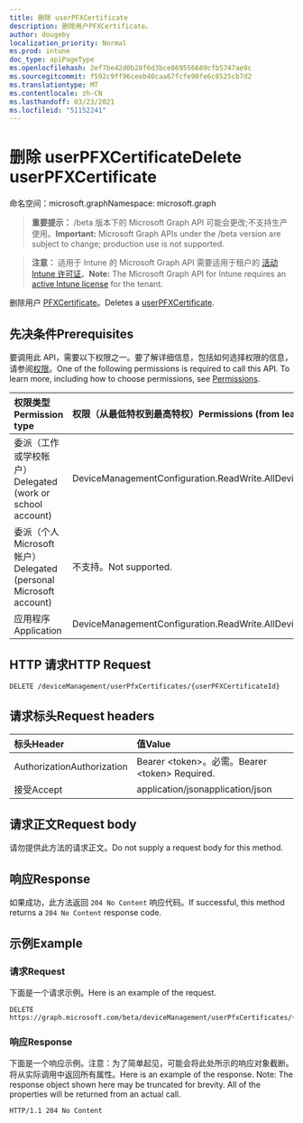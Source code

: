 ```yaml
---
title: 删除 userPFXCertificate
description: 删除用户PFXCertificate。
author: dougeby
localization_priority: Normal
ms.prod: intune
doc_type: apiPageType
ms.openlocfilehash: 2ef7be42d0b28f6d3bce869556689cfb5747ae9c
ms.sourcegitcommit: f592c9ff96ceeb40caa67fcfe90fe6c8525cb7d2
ms.translationtype: MT
ms.contentlocale: zh-CN
ms.lasthandoff: 03/23/2021
ms.locfileid: "51152241"
---
```

# <a name="delete-userpfxcertificate"></a><span data-ttu-id="5b233-103">删除 userPFXCertificate</span><span class="sxs-lookup"><span data-stu-id="5b233-103">Delete userPFXCertificate</span></span>

<span data-ttu-id="5b233-104">命名空间：microsoft.graph</span><span class="sxs-lookup"><span data-stu-id="5b233-104">Namespace: microsoft.graph</span></span>

> <span data-ttu-id="5b233-105">**重要提示：** /beta 版本下的 Microsoft Graph API 可能会更改;不支持生产使用。</span><span class="sxs-lookup"><span data-stu-id="5b233-105">**Important:** Microsoft Graph APIs under the /beta version are subject to change; production use is not supported.</span></span>

> <span data-ttu-id="5b233-106">**注意：** 适用于 Intune 的 Microsoft Graph API 需要适用于租户的 [活动 Intune 许可证](https://go.microsoft.com/fwlink/?linkid=839381)。</span><span class="sxs-lookup"><span data-stu-id="5b233-106">**Note:** The Microsoft Graph API for Intune requires an [active Intune license](https://go.microsoft.com/fwlink/?linkid=839381) for the tenant.</span></span>

<span data-ttu-id="5b233-107">删除用户 [PFXCertificate](../resources/intune-raimportcerts-userpfxcertificate.md)。</span><span class="sxs-lookup"><span data-stu-id="5b233-107">Deletes a [userPFXCertificate](../resources/intune-raimportcerts-userpfxcertificate.md).</span></span>

## <a name="prerequisites"></a><span data-ttu-id="5b233-108">先决条件</span><span class="sxs-lookup"><span data-stu-id="5b233-108">Prerequisites</span></span>
<span data-ttu-id="5b233-p101">要调用此 API，需要以下权限之一。要了解详细信息，包括如何选择权限的信息，请参阅[权限](/graph/permissions-reference)。</span><span class="sxs-lookup"><span data-stu-id="5b233-p101">One of the following permissions is required to call this API. To learn more, including how to choose permissions, see [Permissions](/graph/permissions-reference).</span></span>

|<span data-ttu-id="5b233-111">权限类型</span><span class="sxs-lookup"><span data-stu-id="5b233-111">Permission type</span></span>|<span data-ttu-id="5b233-112">权限（从最低特权到最高特权）</span><span class="sxs-lookup"><span data-stu-id="5b233-112">Permissions (from least to most privileged)</span></span>|
|:---|:---|
|<span data-ttu-id="5b233-113">委派（工作或学校帐户）</span><span class="sxs-lookup"><span data-stu-id="5b233-113">Delegated (work or school account)</span></span>|<span data-ttu-id="5b233-114">DeviceManagementConfiguration.ReadWrite.All</span><span class="sxs-lookup"><span data-stu-id="5b233-114">DeviceManagementConfiguration.ReadWrite.All</span></span>|
|<span data-ttu-id="5b233-115">委派（个人 Microsoft 帐户）</span><span class="sxs-lookup"><span data-stu-id="5b233-115">Delegated (personal Microsoft account)</span></span>|<span data-ttu-id="5b233-116">不支持。</span><span class="sxs-lookup"><span data-stu-id="5b233-116">Not supported.</span></span>|
|<span data-ttu-id="5b233-117">应用程序</span><span class="sxs-lookup"><span data-stu-id="5b233-117">Application</span></span>|<span data-ttu-id="5b233-118">DeviceManagementConfiguration.ReadWrite.All</span><span class="sxs-lookup"><span data-stu-id="5b233-118">DeviceManagementConfiguration.ReadWrite.All</span></span>|

## <a name="http-request"></a><span data-ttu-id="5b233-119">HTTP 请求</span><span class="sxs-lookup"><span data-stu-id="5b233-119">HTTP Request</span></span>
<!-- {
  "blockType": "ignored"
}
-->
``` http
DELETE /deviceManagement/userPfxCertificates/{userPFXCertificateId}
```

## <a name="request-headers"></a><span data-ttu-id="5b233-120">请求标头</span><span class="sxs-lookup"><span data-stu-id="5b233-120">Request headers</span></span>
|<span data-ttu-id="5b233-121">标头</span><span class="sxs-lookup"><span data-stu-id="5b233-121">Header</span></span>|<span data-ttu-id="5b233-122">值</span><span class="sxs-lookup"><span data-stu-id="5b233-122">Value</span></span>|
|:---|:---|
|<span data-ttu-id="5b233-123">Authorization</span><span class="sxs-lookup"><span data-stu-id="5b233-123">Authorization</span></span>|<span data-ttu-id="5b233-124">Bearer &lt;token&gt;。必需。</span><span class="sxs-lookup"><span data-stu-id="5b233-124">Bearer &lt;token&gt; Required.</span></span>|
|<span data-ttu-id="5b233-125">接受</span><span class="sxs-lookup"><span data-stu-id="5b233-125">Accept</span></span>|<span data-ttu-id="5b233-126">application/json</span><span class="sxs-lookup"><span data-stu-id="5b233-126">application/json</span></span>|

## <a name="request-body"></a><span data-ttu-id="5b233-127">请求正文</span><span class="sxs-lookup"><span data-stu-id="5b233-127">Request body</span></span>
<span data-ttu-id="5b233-128">请勿提供此方法的请求正文。</span><span class="sxs-lookup"><span data-stu-id="5b233-128">Do not supply a request body for this method.</span></span>

## <a name="response"></a><span data-ttu-id="5b233-129">响应</span><span class="sxs-lookup"><span data-stu-id="5b233-129">Response</span></span>
<span data-ttu-id="5b233-130">如果成功，此方法返回 `204 No Content` 响应代码。</span><span class="sxs-lookup"><span data-stu-id="5b233-130">If successful, this method returns a `204 No Content` response code.</span></span>

## <a name="example"></a><span data-ttu-id="5b233-131">示例</span><span class="sxs-lookup"><span data-stu-id="5b233-131">Example</span></span>

### <a name="request"></a><span data-ttu-id="5b233-132">请求</span><span class="sxs-lookup"><span data-stu-id="5b233-132">Request</span></span>
<span data-ttu-id="5b233-133">下面是一个请求示例。</span><span class="sxs-lookup"><span data-stu-id="5b233-133">Here is an example of the request.</span></span>
``` http
DELETE https://graph.microsoft.com/beta/deviceManagement/userPfxCertificates/{userPFXCertificateId}
```

### <a name="response"></a><span data-ttu-id="5b233-134">响应</span><span class="sxs-lookup"><span data-stu-id="5b233-134">Response</span></span>
<span data-ttu-id="5b233-p102">下面是一个响应示例。注意：为了简单起见，可能会将此处所示的响应对象截断。将从实际调用中返回所有属性。</span><span class="sxs-lookup"><span data-stu-id="5b233-p102">Here is an example of the response. Note: The response object shown here may be truncated for brevity. All of the properties will be returned from an actual call.</span></span>
``` http
HTTP/1.1 204 No Content
```




